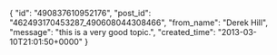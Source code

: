  {
   "id": "490837610952176",
   "post_id": "462493170453287_490608044308466",
   "from_name": "Derek Hill",
   "message": "this is a very good topic.",
   "created_time": "2013-03-10T21:01:50+0000"
 }
